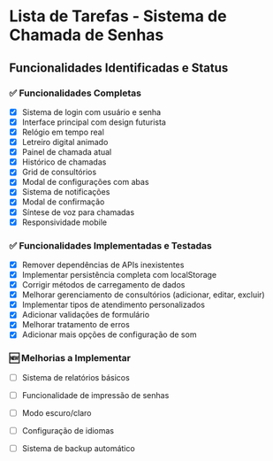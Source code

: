 # Lista de Tarefas - Sistema de Chamada de Senhas

## Funcionalidades Identificadas e Status

### ✅ Funcionalidades Completas
- [x] Sistema de login com usuário e senha
- [x] Interface principal com design futurista
- [x] Relógio em tempo real
- [x] Letreiro digital animado
- [x] Painel de chamada atual
- [x] Histórico de chamadas
- [x] Grid de consultórios
- [x] Modal de configurações com abas
- [x] Sistema de notificações
- [x] Modal de confirmação
- [x] Síntese de voz para chamadas
- [x] Responsividade mobile

### ✅ Funcionalidades Implementadas e Testadas
- [x] Remover dependências de APIs inexistentes
- [x] Implementar persistência completa com localStorage
- [x] Corrigir métodos de carregamento de dados
- [x] Melhorar gerenciamento de consultórios (adicionar, editar, excluir)
- [x] Implementar tipos de atendimento personalizados
- [x] Adicionar validações de formulário
- [x] Melhorar tratamento de erros
- [x] Adicionar mais opções de configuração de som

### 🆕 Melhorias a Implementar
- [ ] Sistema de relatórios básicos
- [ ] Funcionalidade de impressão de senhas
- [ ] Modo escuro/claro
- [ ] Configuração de idiomas
- [ ] Sistema de backup automático


